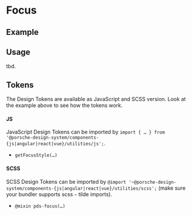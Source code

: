 # Focus

<TableOfContents></TableOfContents>

## Example

<Playground :frameworkMarkup="codeExample">
  <ExampleDesignTokensFocus />
</Playground>

## Usage

tbd.

## Tokens

The Design Tokens are available as JavaScript and SCSS version. Look at the example above to see how the tokens work.

#### JS

JavaScript Design Tokens can be imported by
`import { … } from '@porsche-design-system/components-{js|angular|react|vue}/utilities/js';`.

- `getFocusStyle(…)`

#### SCSS

SCSS Design Tokens can be imported by
`@import '~@porsche-design-system/components-{js|angular|react|vue}/utilities/scss';` (make sure your bundler supports
scss `~` tilde imports).

- `@mixin pds-focus(…)`

<script lang="ts">
import Vue from 'vue';
import Component from 'vue-class-component';
import { getDesignTokensFocusCodeSamples } from '@porsche-design-system/shared';
import ExampleDesignTokensFocus from '@/pages/patterns/design-tokens/example-focus.vue';

@Component({
  components: {
    ExampleDesignTokensFocus
  },
})
export default class Code extends Vue {
  codeExample = getDesignTokensFocusCodeSamples();
}
</script>

